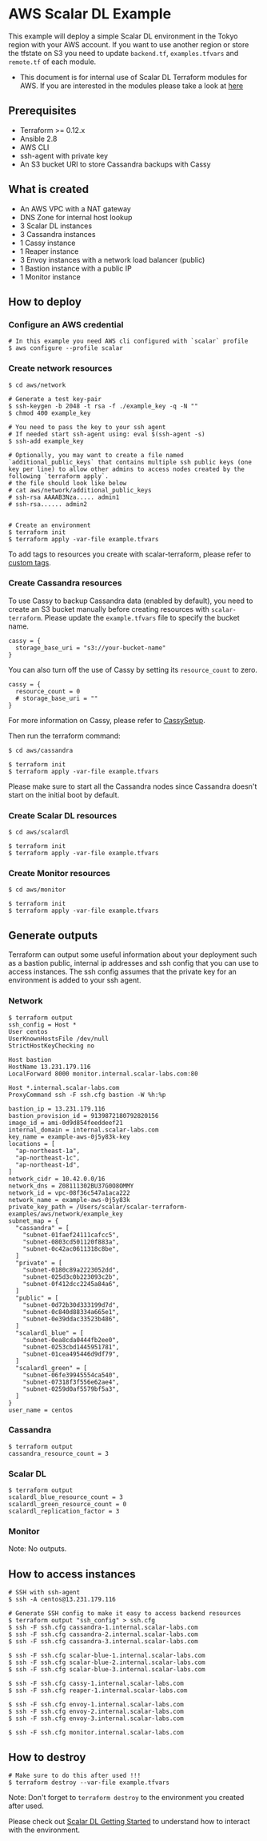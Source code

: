 # AWS Scalar DL Example
This example will deploy a simple Scalar DL environment in the Tokyo region with your AWS account. If you want to use another region or store the tfstate on S3 you need to update `backend.tf`, `examples.tfvars` and `remote.tf` of each module.

* This document is for internal use of Scalar DL Terraform modules for AWS. If you are interested in the modules please take a look at [here](.https://github.com/scalar-labs/scalar-terraform/blob/master/modules/aws)

## Prerequisites
* Terraform >= 0.12.x
* Ansible 2.8
* AWS CLI
* ssh-agent with private key
* An S3 bucket URI to store Cassandra backups with Cassy

## What is created
* An AWS VPC with a NAT gateway
* DNS Zone for internal host lookup
* 3 Scalar DL instances
* 3 Cassandra instances
* 1 Cassy instance
* 1 Reaper instance
* 3 Envoy instances with a network load balancer (public)
* 1 Bastion instance with a public IP
* 1 Monitor instance

## How to deploy

### Configure an AWS credential

```console
# In this example you need AWS cli configured with `scalar` profile
$ aws configure --profile scalar
```

### Create network resources

```console
$ cd aws/network

# Generate a test key-pair
$ ssh-keygen -b 2048 -t rsa -f ./example_key -q -N ""
$ chmod 400 example_key

# You need to pass the key to your ssh agent
# If needed start ssh-agent using: eval $(ssh-agent -s)
$ ssh-add example_key

# Optionally, you may want to create a file named `additional_public_keys` that contains multiple ssh public keys (one key per line) to allow other admins to access nodes created by the following `terraform apply`.
# the file should look like below
# cat aws/network/additional_public_keys
# ssh-rsa AAAAB3Nza..... admin1
# ssh-rsa...... admin2


# Create an environment
$ terraform init
$ terraform apply -var-file example.tfvars
```

To add tags to resources you create with scalar-terraform, please refer to [custom tags](https://github.com/scalar-labs/scalar-terraform/blob/master/docs/CustomTags.md).

### Create Cassandra resources

To use Cassy to backup Cassandra data (enabled by default), you need to create an S3 bucket manually before creating resources with `scalar-terraform`. Please update the `example.tfvars` file to specify the bucket name.

```
cassy = {
  storage_base_uri = "s3://your-bucket-name"
}
```

You can also turn off the use of Cassy by setting its `resource_count` to zero.

```
cassy = {
  resource_count = 0
  # storage_base_uri = ""
}
```

For more information on Cassy, please refer to [CassySetup](https://github.com/scalar-labs/scalar-terraform/blob/master/docs/CassySetup.md).

Then run the terraform command:

```console
$ cd aws/cassandra

$ terraform init
$ terraform apply -var-file example.tfvars
```

Please make sure to start all the Cassandra nodes since Cassandra doesn't start on the initial boot by default.

### Create Scalar DL resources

```console
$ cd aws/scalardl

$ terraform init
$ terraform apply -var-file example.tfvars
```

### Create Monitor resources

```console
$ cd aws/monitor

$ terraform init
$ terraform apply -var-file example.tfvars
```

## Generate outputs
Terraform can output some useful information about your deployment such as a bastion public, internal ip addresses and ssh config that you can use to access instances. The ssh config assumes that the private key for an environment is added to your ssh agent.

### Network

```
$ terraform output
ssh_config = Host *
User centos
UserKnownHostsFile /dev/null
StrictHostKeyChecking no

Host bastion
HostName 13.231.179.116
LocalForward 8000 monitor.internal.scalar-labs.com:80

Host *.internal.scalar-labs.com
ProxyCommand ssh -F ssh.cfg bastion -W %h:%p

bastion_ip = 13.231.179.116
bastion_provision_id = 9139872180792820156
image_id = ami-0d9d854feeddeef21
internal_domain = internal.scalar-labs.com
key_name = example-aws-0j5y83k-key
locations = [
  "ap-northeast-1a",
  "ap-northeast-1c",
  "ap-northeast-1d",
]
network_cidr = 10.42.0.0/16
network_dns = Z08111302BU37G0O8OMMY
network_id = vpc-08f36c547a1aca222
network_name = example-aws-0j5y83k
private_key_path = /Users/scalar/scalar-terraform-examples/aws/network/example_key
subnet_map = {
  "cassandra" = [
    "subnet-01faef24111cafcc5",
    "subnet-0803cd501120f883a",
    "subnet-0c42ac0611318c8be",
  ]
  "private" = [
    "subnet-0180c89a2223052dd",
    "subnet-025d3c0b223093c2b",
    "subnet-0f412dcc2245a84a6",
  ]
  "public" = [
    "subnet-0d72b30d333199d7d",
    "subnet-0c840d88334a665e1",
    "subnet-0e39ddac33523b486",
  ]
  "scalardl_blue" = [
    "subnet-0ea8cda0444fb2ee0",
    "subnet-0253cbd1445951781",
    "subnet-01cea495446d9df79",
  ]
  "scalardl_green" = [
    "subnet-06fe39945554ca540",
    "subnet-07318f3f556e62ae4",
    "subnet-0259d0af5579bf5a3",
  ]
}
user_name = centos
```

### Cassandra

```
$ terraform output
cassandra_resource_count = 3
```

### Scalar DL

```
$ terraform output
scalardl_blue_resource_count = 3
scalardl_green_resource_count = 0
scalardl_replication_factor = 3
```

### Monitor
Note: No outputs.

## How to access instances

```console
# SSH with ssh-agent
$ ssh -A centos@13.231.179.116

# Generate SSH config to make it easy to access backend resources
$ terraform output "ssh_config" > ssh.cfg
$ ssh -F ssh.cfg cassandra-1.internal.scalar-labs.com
$ ssh -F ssh.cfg cassandra-2.internal.scalar-labs.com
$ ssh -F ssh.cfg cassandra-3.internal.scalar-labs.com

$ ssh -F ssh.cfg scalar-blue-1.internal.scalar-labs.com
$ ssh -F ssh.cfg scalar-blue-2.internal.scalar-labs.com
$ ssh -F ssh.cfg scalar-blue-3.internal.scalar-labs.com

$ ssh -F ssh.cfg cassy-1.internal.scalar-labs.com
$ ssh -F ssh.cfg reaper-1.internal.scalar-labs.com

$ ssh -F ssh.cfg envoy-1.internal.scalar-labs.com
$ ssh -F ssh.cfg envoy-2.internal.scalar-labs.com
$ ssh -F ssh.cfg envoy-3.internal.scalar-labs.com

$ ssh -F ssh.cfg monitor.internal.scalar-labs.com
```

## How to destroy

```console
# Make sure to do this after used !!!
$ terraform destroy --var-file example.tfvars
```

Note: Don't forget to `terraform destroy` to the environment you created after used.

Please check out [Scalar DL Getting Started](https://scalardl.readthedocs.io/en/latest/getting-started/) to understand how to interact with the environment.
